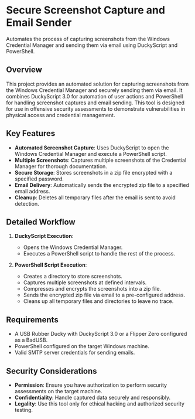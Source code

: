 # Secure Screenshot Capture and Email Sender

Automates the process of capturing screenshots from the Windows Credential Manager and sending them via email using DuckyScript and PowerShell.

## Overview

This project provides an automated solution for capturing screenshots from the Windows Credential Manager and securely sending them via email. It combines DuckyScript 3.0 for automation of user actions and PowerShell for handling screenshot captures and email sending. This tool is designed for use in offensive security assessments to demonstrate vulnerabilities in physical access and credential management.

## Key Features

- **Automated Screenshot Capture**: Uses DuckyScript to open the Windows Credential Manager and execute a PowerShell script.
- **Multiple Screenshots**: Captures multiple screenshots of the Credential Manager for thorough documentation.
- **Secure Storage**: Stores screenshots in a zip file encrypted with a specified password.
- **Email Delivery**: Automatically sends the encrypted zip file to a specified email address.
- **Cleanup**: Deletes all temporary files after the email is sent to avoid detection.

## Detailed Workflow

1. **DuckyScript Execution**:
   - Opens the Windows Credential Manager.
   - Executes a PowerShell script to handle the rest of the process.

2. **PowerShell Script Execution**:
   - Creates a directory to store screenshots.
   - Captures multiple screenshots at defined intervals.
   - Compresses and encrypts the screenshots into a zip file.
   - Sends the encrypted zip file via email to a pre-configured address.
   - Cleans up all temporary files and directories to leave no trace.

## Requirements

- A USB Rubber Ducky with DuckyScript 3.0 or a Flipper Zero configured as a BadUSB.
- PowerShell configured on the target Windows machine.
- Valid SMTP server credentials for sending emails.

## Security Considerations

- **Permission**: Ensure you have authorization to perform security assessments on the target machine.
- **Confidentiality**: Handle captured data securely and responsibly.
- **Legality**: Use this tool only for ethical hacking and authorized security testing.
